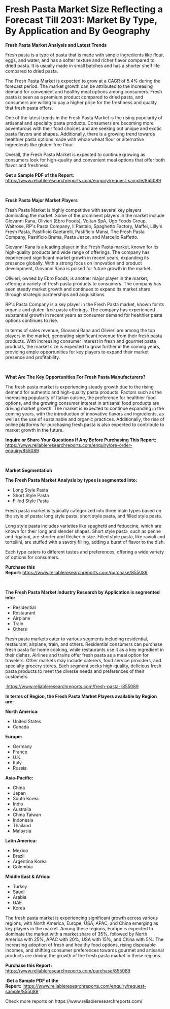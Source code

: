 <p><h1>Fresh Pasta Market Size Reflecting a Forecast Till 2031: Market By Type, By Application and By Geography</h1></p><p><strong>Fresh Pasta Market Analysis and Latest Trends</strong></p>
<p><p>Fresh pasta is a type of pasta that is made with simple ingredients like flour, eggs, and water, and has a softer texture and richer flavor compared to dried pasta. It is usually made in small batches and has a shorter shelf life compared to dried pasta.</p><p>The Fresh Pasta Market is expected to grow at a CAGR of 5.4% during the forecast period. The market growth can be attributed to the increasing demand for convenient and healthy meal options among consumers. Fresh pasta is seen as a premium product compared to dried pasta, and consumers are willing to pay a higher price for the freshness and quality that fresh pasta offers.</p><p>One of the latest trends in the Fresh Pasta Market is the rising popularity of artisanal and specialty pasta products. Consumers are becoming more adventurous with their food choices and are seeking out unique and exotic pasta flavors and shapes. Additionally, there is a growing trend towards healthier pasta options made with whole wheat flour or alternative ingredients like gluten-free flour.</p><p>Overall, the Fresh Pasta Market is expected to continue growing as consumers look for high-quality and convenient meal options that offer both flavor and freshness.</p></p>
<p><strong>Get a Sample PDF of the Report:&nbsp;</strong> <a href="https://www.reliableresearchreports.com/enquiry/request-sample/855089">https://www.reliableresearchreports.com/enquiry/request-sample/855089</a></p>
<p>&nbsp;</p>
<p><strong>Fresh Pasta Major Market Players</strong></p>
<p><p>Fresh Pasta Market is highly competitive with several key players dominating the market. Some of the prominent players in the market include Giovanni Rana, Olivieri (Ebro Foods), Voltan SpA, Ugo Foods Group, Waitrose, RP's Pasta Company, Il Pastaio, Spaghetto Factory, Maffei, Lilly's Fresh Pasta, Pastificio Gaetarelli, Pastificio Mansi, The Fresh Pasta Company, Pastificio Brema, Pasta Jesce, and Marcello Raffetto.</p><p>Giovanni Rana is a leading player in the Fresh Pasta market, known for its high-quality products and wide range of offerings. The company has experienced significant market growth in recent years, expanding its presence globally. With a strong focus on innovation and product development, Giovanni Rana is poised for future growth in the market.</p><p>Olivieri, owned by Ebro Foods, is another major player in the market, offering a variety of fresh pasta products to consumers. The company has seen steady market growth and continues to expand its market share through strategic partnerships and acquisitions.</p><p>RP's Pasta Company is a key player in the Fresh Pasta market, known for its organic and gluten-free pasta offerings. The company has experienced substantial growth in recent years as consumer demand for healthier pasta options continues to rise.</p><p>In terms of sales revenue, Giovanni Rana and Olivieri are among the top players in the market, generating significant revenue from their fresh pasta products. With increasing consumer interest in fresh and gourmet pasta products, the market size is expected to grow further in the coming years, providing ample opportunities for key players to expand their market presence and profitability.</p></p>
<p>&nbsp;</p>
<p><strong>What Are The Key Opportunities For Fresh Pasta Manufacturers?</strong></p>
<p><p>The fresh pasta market is experiencing steady growth due to the rising demand for authentic and high-quality pasta products. Factors such as the increasing popularity of Italian cuisine, the preference for healthier food options, and the growing consumer interest in artisanal food products are driving market growth. The market is expected to continue expanding in the coming years, with the introduction of innovative flavors and ingredients, as well as the use of sustainable and organic practices. Additionally, the rise of online platforms for purchasing fresh pasta is also expected to contribute to market growth in the future.</p></p>
<p><strong>Inquire or Share Your Questions If Any Before Purchasing This Report:</strong> <a href="https://www.reliableresearchreports.com/enquiry/pre-order-enquiry/855089">https://www.reliableresearchreports.com/enquiry/pre-order-enquiry/855089</a></p>
<p>&nbsp;</p>
<p><strong>Market Segmentation</strong></p>
<p><strong>The Fresh Pasta Market Analysis by types is segmented into:</strong></p>
<p><ul><li>Long Style Pasta</li><li>Short Style Pasta</li><li>Filled Style Pasta</li></ul></p>
<p><p>Fresh pasta market is typically categorized into three main types based on the style of pasta: long style pasta, short style pasta, and filled style pasta.</p><p>Long style pasta includes varieties like spaghetti and fettuccine, which are known for their long and slender shapes. Short style pasta, such as penne and rigatoni, are shorter and thicker in size. Filled style pasta, like ravioli and tortellini, are stuffed with a savory filling, adding a burst of flavor to the dish.</p><p>Each type caters to different tastes and preferences, offering a wide variety of options for consumers.</p></p>
<p><strong>Purchase this Report:&nbsp;</strong><a href="https://www.reliableresearchreports.com/purchase/855089">https://www.reliableresearchreports.com/purchase/855089</a></p>
<p>&nbsp;</p>
<p><strong>The Fresh Pasta Market Industry Research by Application is segmented into:</strong></p>
<p><ul><li>Residential</li><li>Restaurant</li><li>Airplane</li><li>Train</li><li>Others</li></ul></p>
<p><p>Fresh pasta markets cater to various segments including residential, restaurant, airplane, train, and others. Residential consumers can purchase fresh pasta for home cooking, while restaurants use it as a key ingredient in their dishes. Airlines and trains offer fresh pasta as a meal option for travelers. Other markets may include caterers, food service providers, and specialty grocery stores. Each segment seeks high-quality, delicious fresh pasta products to meet the diverse needs and preferences of their customers.</p></p>
<p><a href="https://www.reliableresearchreports.com/fresh-pasta-r855089">&nbsp;https://www.reliableresearchreports.com/fresh-pasta-r855089</a></p>
<p><strong>In terms of Region, the Fresh Pasta Market Players available by Region are:</strong></p>
<p>
    <p> <strong> North America: </strong>
        <ul>
            <li>United States</li>
            <li>Canada</li>
        </ul>
        </p> 
    <p> <strong> Europe: </strong>
        <ul>
            <li>Germany</li>
            <li>France</li>
            <li>U.K.</li>
            <li>Italy</li>
            <li>Russia</li>
        </ul>
        </p> 
    <p> <strong> Asia-Pacific: </strong>
        <ul>
            <li>China</li>
            <li>Japan</li>
            <li>South Korea</li>
            <li>India</li>
            <li>Australia</li>
            <li>China Taiwan</li>
            <li>Indonesia</li>
            <li>Thailand</li>
            <li>Malaysia</li>
        </ul>
        </p> 
    <p> <strong> Latin America: </strong>
        <ul>
            <li>Mexico</li>
            <li>Brazil</li>
            <li>Argentina Korea</li>
            <li>Colombia</li>
        </ul>
        </p> 
    <p> <strong> Middle East & Africa: </strong>
        <ul>
            <li>Turkey</li>
            <li>Saudi</li>
            <li>Arabia</li>
            <li>UAE</li>
            <li>Korea</li>
        </ul>
    </p>
    </p>
<p><p>The fresh pasta market is experiencing significant growth across various regions, with North America, Europe, USA, APAC, and China emerging as key players in the market. Among these regions, Europe is expected to dominate the market with a market share of 35%, followed by North America with 25%, APAC with 20%, USA with 15%, and China with 5%. The increasing adoption of fresh and healthy food options, rising disposable incomes, and shifting consumer preferences towards gourmet and artisanal products are driving the growth of the fresh pasta market in these regions.</p></p>
<p><strong>Purchase this Report: </strong><a href="https://www.reliableresearchreports.com/purchase/855089">https://www.reliableresearchreports.com/purchase/855089</a></p>
<p>&nbsp;<strong>Get a Sample PDF of the Report:&nbsp;&nbsp;</strong><a href="https://www.reliableresearchreports.com/enquiry/request-sample/855089">https://www.reliableresearchreports.com/enquiry/request-sample/855089</a></p>
<p><strong></strong></p>
<p>Check more reports on https://www.reliableresearchreports.com/</p>